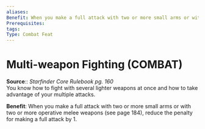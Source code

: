 ```yaml
---
aliases: 
Benefit: When you make a full attack with two or more small arms or with two or more operative melee weapons (see page 184), reduce the penalty for making a full attack by 1.
Prerequisites: 
tags: 
Type: Combat Feat
---
```


# Multi-weapon Fighting (COMBAT)

**Source**:: _Starfinder Core Rulebook pg. 160_  
You know how to fight with several lighter weapons at once and how to take advantage of your multiple attacks.

**Benefit**: When you make a full attack with two or more small arms or with two or more operative melee weapons (see page 184), reduce the penalty for making a full attack by 1.
